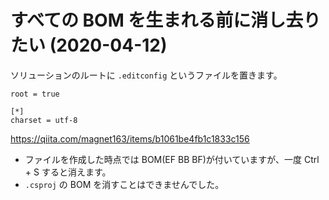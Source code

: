 # すべての BOM を生まれる前に消し去りたい (2020-04-12)

ソリューションのルートに `.editconfig` というファイルを置きます。

```
root = true

[*]
charset = utf-8
```

https://qiita.com/magnet163/items/b1061be4fb1c1833c156

* ファイルを作成した時点では BOM(EF BB BF)が付いていますが、一度 Ctrl + S すると消えます。
* `.csproj` の BOM を消すことはできませんでした。

